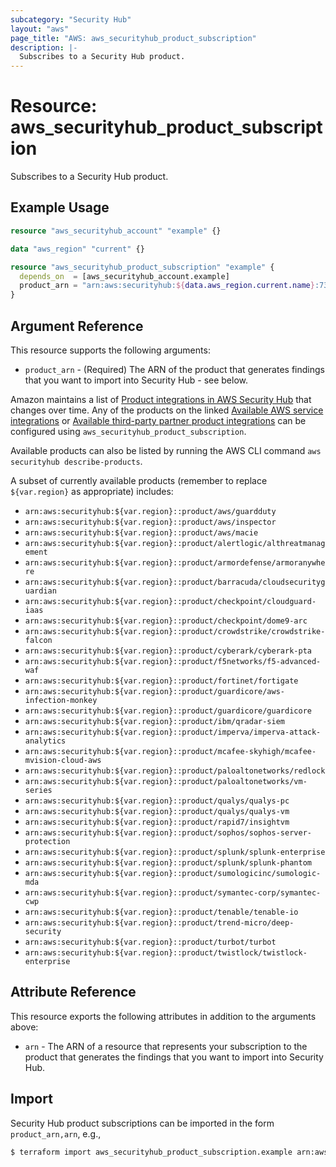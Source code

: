 ```yaml
---
subcategory: "Security Hub"
layout: "aws"
page_title: "AWS: aws_securityhub_product_subscription"
description: |-
  Subscribes to a Security Hub product.
---
```


# Resource: aws_securityhub_product_subscription

Subscribes to a Security Hub product.

## Example Usage

```terraform
resource "aws_securityhub_account" "example" {}

data "aws_region" "current" {}

resource "aws_securityhub_product_subscription" "example" {
  depends_on  = [aws_securityhub_account.example]
  product_arn = "arn:aws:securityhub:${data.aws_region.current.name}:733251395267:product/alertlogic/althreatmanagement"
}
```

## Argument Reference

This resource supports the following arguments:

* `product_arn` - (Required) The ARN of the product that generates findings that you want to import into Security Hub - see below.

Amazon maintains a list of [Product integrations in AWS Security Hub](https://docs.aws.amazon.com/securityhub/latest/userguide/securityhub-findings-providers.html) that changes over time. Any of the products on the linked [Available AWS service integrations](https://docs.aws.amazon.com/securityhub/latest/userguide/securityhub-internal-providers.html) or [Available third-party partner product integrations](https://docs.aws.amazon.com/securityhub/latest/userguide/securityhub-partner-providers.html) can be configured using `aws_securityhub_product_subscription`.

Available products can also be listed by running the AWS CLI command `aws securityhub describe-products`.

A subset of currently available products (remember to replace `${var.region}` as appropriate) includes:

* `arn:aws:securityhub:${var.region}::product/aws/guardduty`
* `arn:aws:securityhub:${var.region}::product/aws/inspector`
* `arn:aws:securityhub:${var.region}::product/aws/macie`
* `arn:aws:securityhub:${var.region}::product/alertlogic/althreatmanagement`
* `arn:aws:securityhub:${var.region}::product/armordefense/armoranywhere`
* `arn:aws:securityhub:${var.region}::product/barracuda/cloudsecurityguardian`
* `arn:aws:securityhub:${var.region}::product/checkpoint/cloudguard-iaas`
* `arn:aws:securityhub:${var.region}::product/checkpoint/dome9-arc`
* `arn:aws:securityhub:${var.region}::product/crowdstrike/crowdstrike-falcon`
* `arn:aws:securityhub:${var.region}::product/cyberark/cyberark-pta`
* `arn:aws:securityhub:${var.region}::product/f5networks/f5-advanced-waf`
* `arn:aws:securityhub:${var.region}::product/fortinet/fortigate`
* `arn:aws:securityhub:${var.region}::product/guardicore/aws-infection-monkey`
* `arn:aws:securityhub:${var.region}::product/guardicore/guardicore`
* `arn:aws:securityhub:${var.region}::product/ibm/qradar-siem`
* `arn:aws:securityhub:${var.region}::product/imperva/imperva-attack-analytics`
* `arn:aws:securityhub:${var.region}::product/mcafee-skyhigh/mcafee-mvision-cloud-aws`
* `arn:aws:securityhub:${var.region}::product/paloaltonetworks/redlock`
* `arn:aws:securityhub:${var.region}::product/paloaltonetworks/vm-series`
* `arn:aws:securityhub:${var.region}::product/qualys/qualys-pc`
* `arn:aws:securityhub:${var.region}::product/qualys/qualys-vm`
* `arn:aws:securityhub:${var.region}::product/rapid7/insightvm`
* `arn:aws:securityhub:${var.region}::product/sophos/sophos-server-protection`
* `arn:aws:securityhub:${var.region}::product/splunk/splunk-enterprise`
* `arn:aws:securityhub:${var.region}::product/splunk/splunk-phantom`
* `arn:aws:securityhub:${var.region}::product/sumologicinc/sumologic-mda`
* `arn:aws:securityhub:${var.region}::product/symantec-corp/symantec-cwp`
* `arn:aws:securityhub:${var.region}::product/tenable/tenable-io`
* `arn:aws:securityhub:${var.region}::product/trend-micro/deep-security`
* `arn:aws:securityhub:${var.region}::product/turbot/turbot`
* `arn:aws:securityhub:${var.region}::product/twistlock/twistlock-enterprise`

## Attribute Reference

This resource exports the following attributes in addition to the arguments above:

* `arn` - The ARN of a resource that represents your subscription to the product that generates the findings that you want to import into Security Hub.

## Import

Security Hub product subscriptions can be imported in the form `product_arn,arn`, e.g.,

```sh
$ terraform import aws_securityhub_product_subscription.example arn:aws:securityhub:eu-west-1:733251395267:product/alertlogic/althreatmanagement,arn:aws:securityhub:eu-west-1:123456789012:product-subscription/alertlogic/althreatmanagement
```
